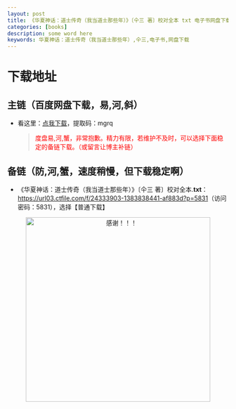 ```yaml
---
layout: post
title: 《华夏神话：道士传奇（我当道士那些年）》〔仐三 著〕校对全本 txt 电子书网盘下载
categories: [books]
description: some word here
keywords: 华夏神话：道士传奇（我当道士那些年）,仐三,电子书,网盘下载
---
```


# 下载地址

## 主链（百度网盘下载，易,河,斜）

- 看这里：[点我下载](https://pan.baidu.com/s/1iMXUbSbtZQZjDcqDmnWUyw?pwd=mgrq)，提取码：mgrq

  > <p style="color:red" >度盘易,河,蟹，非常抱歉。精力有限，若维护不及时，可以选择下面稳定的备链下载。（或留言让博主补链）</p>

## 备链（防,河,蟹，速度稍慢，但下载稳定啊）

- 《华夏神话：道士传奇（我当道士那些年）》〔仐三 著〕校对全本.**txt**：<https://url03.ctfile.com/f/24333903-1383838441-af883d?p=5831>（访问密码：5831），选择【普通下载】

<div align="center"><img src="https://pic.imgdb.cn/item/6707df6bd29ded1a8ce37031.gif" alt="感谢！！！" width="420px" height="auto"/></div>
